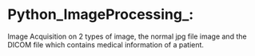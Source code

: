 # Python_ImageProcessing_:
Image Acquisition on 2 types of image, the normal jpg file image and the DICOM file which contains medical information of a patient.
